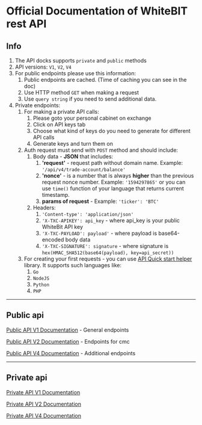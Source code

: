 # Official Documentation of WhiteBIT rest API

## Info

1. The API docks supports `private` and `public` methods
2. API versions: `V1`, `V2`, `V4`
3. For public endpoints please use this information:
    1. Public endpoints are cached. (Time of caching you can see in the doc)
    2. Use HTTP method `GET` when making a request
    3. Use `query string` if you need to send additional data.
4. Private endpoints:
    1. For making a private API calls:
        1. Please goto your personal cabinet on exchange
        2. Click on API keys tab
        3. Choose what kind of keys do you need to generate for different API calls
        4. Generate keys and turn them on
    2. Auth request must send with `POST` method and should include:
        1. Body data - **JSON** that includes:
            1. **'request'** - request path without domain name. Example: `'/api/v4/trade-account/balance'`
            2. **'nonce'** - is a number that is always **higher** than the previous request nonce number. Example: `'1594297865'` or you can use `time()` function of your language that returns current timestamp.
            3. **params of request** - Example: `'ticker': 'BTC'`
        2. Headers:
            1. `'Content-type': 'application/json'`
            2. `'X-TXC-APIKEY': api_key` - where api_key is your public WhiteBit API key
            3. `'X-TXC-PAYLOAD': payload'` - where payload is base64-encoded body data
            4. `'X-TXC-SIGNATURE': signature` - where signature is `hex(HMAC_SHA512(base64(payload), key=api_secret))`
    3. For creating your first requests - you can use [API Quick start helper](https://github.com/whitebit-exchange/api-quickstart) library. It supports such languages like:
        1. ``Go``
        2. ``NodeJS``
        3. ``Python``
        4. ``PHP``

___

## Public api

[Public API V1 Documentation](/Public/http-public-v1-doc.md) - General endpoints

[Public API V2 Documentation](/Public/http-public-v1-doc.md) - Endpoints for cmc

[Public API V4 Documentation](/Public/http-public-v1-doc.md) - Additional endpoints

___

## Private api

[Private API V1 Documentation](/Public/http-public-v1-doc.md)

[Private API V2 Documentation](/Public/http-public-v1-doc.md)

[Private API V4 Documentation](/Public/http-public-v1-doc.md)

    